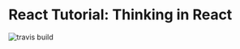 # React Tutorial: Thinking in React

![travis build](https://travis-ci.org/awarnes/tir-testing.svg?branch=master)